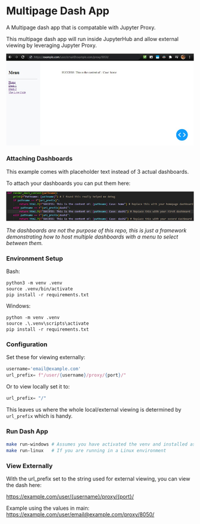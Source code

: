 # Multipage Dash App

A Multipage dash app that is compatable with Jupyter Proxy.

This multipage dash app will run inside JupyterHub and allow external viewing by leveraging Jupyter Proxy.

![BAsic App Runnung In Browser](./docs/basic-app-running.jpg)


### Attaching Dashboards

This example comes with placeholder text instead of 3 actual dashboards.

To attach your dashboards you can put them here:

![attach-dashboard](docs/where-to-attach-dashboard.jpg)

_The dashboards are not the purpose of this repo, this is just a framework demonstrating how to host multiple dashboards with a menu to select between them._

### Environment Setup

Bash:
```
python3 -m venv .venv
source .venv/bin/activate
pip install -r requirements.txt
```

Windows:
```
python -m venv .venv
source .\.venv\scripts\activate
pip install -r requirements.txt
```


### Configuration

Set these for viewing externally:
```python
username='email@example.com'
url_prefix= f"/user/{username}/proxy/{port}/"
```

Or to view locally set it to:
```python
url_prefix= "/"
```

This leaves us where the whole local/external viewing is determined by `url_prefix` which is handy.


### Run Dash App

```bash
make run-windows # Assumes you have activated the venv and installed as above
make run-linux   # If you are running in a Linux environment
```

### View Externally

With the url_prefix set to the string used for external viewing, you can view the dash here:

https://example.com/user/{username}/proxy/{port}/

Example using the values in main:
https://example.com/user/email@example.com/proxy/8050/
